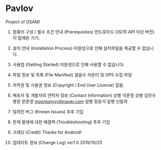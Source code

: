 # Pavlov
Project of OSAM!

1. 컴퓨터 구성 / 필수 조건 안내 (Prerequisites)
   안드로이드 OS(15 API 이상 버전)이 탑재된 기기.

2. 설치 안내 (Installation Process)
  미완성으로 인해 설치파일을 제공할 수 없습니다.

3. 사용법 (Getting Started)
  미완성으로 인해 사용할 수 없습니다.

4. 파일 정보 및 목록 (File Manifest)
  걸음수 카운터 및 GPS 수집 파일

5. 저작권 및 사용권 정보 (Copyright / End User License)
   없음.

6. 배포자 및 개발자의 연락처 정보 (Contact Information)
   상병 석준영
   상병 김민수
   병장 문준영 moonjunyyy@naver.com
   일병 장윤석
   일병 신동하

7. 알려진 버그 (Known Issues)
  추후 기입

8. 문제 발생에 대한 해결책 (Troubleshooting)
  추후 기입

9. 크레딧 (Credit)
  Thanks for Android!

10. 업데이트 정보 (Change Log)
  ver1.0 2019/10/25
